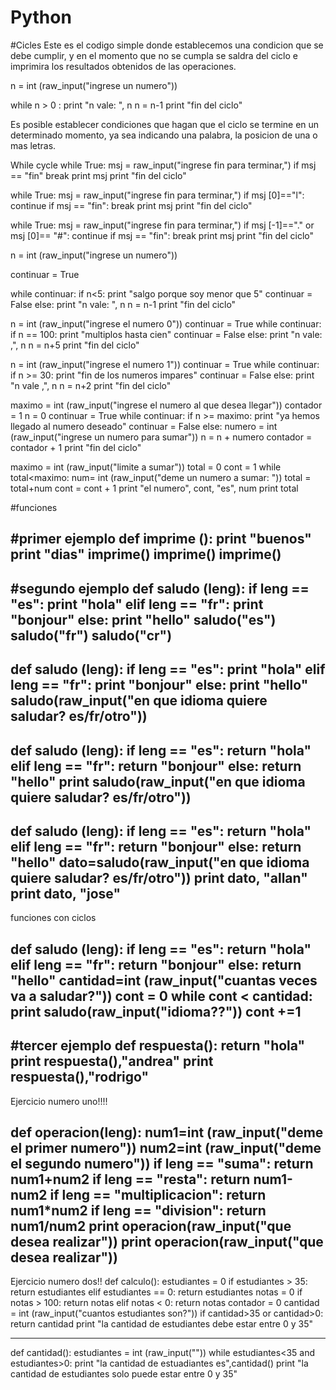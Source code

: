 # Python
#Cicles
Este es el codigo simple donde establecemos una condicion que se debe cumplir, y en el momento que no se cumpla se saldra del ciclo e imprimira los resultados obtenidos de las operaciones.

n = int (raw_input("ingrese un numero"))

while n > 0 :
    print "n vale: ", n
    n = n-1
print "fin del ciclo"

Es posible establecer condiciones que hagan que el ciclo se termine en un determinado momento, ya sea indicando una palabra, la posicion de una o mas letras.

While cycle
while True:
    msj = raw_input("ingrese fin para terminar,")
    if msj == "fin"
        break
    print msj
print "fin del ciclo"

while True:
    msj = raw_input("ingrese fin para terminar,")
    if msj [0]=="l":
        continue
    if msj == "fin":
        break
    print msj
print "fin del ciclo"

while True:
    msj = raw_input("ingrese fin para terminar,")
    if msj [-1]=="." or msj [0]== "#":
        continue
    if msj == "fin":
        break
    print msj
print "fin del ciclo"

n = int (raw_input("ingrese un numero"))

continuar = True

while continuar:
    if n<5:
        print "salgo porque soy menor que 5"
        continuar = False
    else:
        print "n vale: ", n
    n = n-1
print "fin del ciclo"

n = int (raw_input("ingrese el numero 0"))
continuar = True
while continuar:
    if n == 100:
        print "multiplos hasta cien"
        continuar = False
    else:
        print "n vale: ,", n
    n = n+5
print "fin del ciclo"

n = int (raw_input("ingrese el numero 1"))
continuar = True
while continuar:
    if n >= 30:
        print "fin de los numeros impares"
        continuar = False
    else:
        print "n vale ,", n
    n = n+2
print "fin del ciclo"

maximo = int (raw_input("ingrese el numero al que desea llegar"))
contador = 1
n = 0
continuar = True
while continuar:
    if n >= maximo:
        print "ya hemos llegado al numero deseado"
        continuar = False
    else:
        numero = int (raw_input("ingrese un numero para sumar"))
        n = n + numero
        contador = contador + 1
print "fin del ciclo"

maximo = int (raw_input("limite a sumar"))
total = 0
cont = 1
while total<maximo:
    num= int (raw_input("deme un numero a sumar: "))
    total = total+num
    cont = cont + 1
    print "el numero", cont, "es", num
    print total


#funciones 

#primer ejemplo
def imprime ():
    print "buenos"
    print "dias"
imprime()
imprime()
imprime()
--------------------------------------------------------------------------------------------
#segundo ejemplo
def saludo (leng):
    if leng == "es":
        print "hola"
    elif leng == "fr":
        print "bonjour"
    else:
        print "hello"
saludo("es")
saludo("fr")
saludo("cr")
----------------------------------------------------------------------------------------------
def saludo (leng):
    if leng == "es":
        print "hola"
    elif leng == "fr":
        print "bonjour"
    else:
        print "hello"
saludo(raw_input("en que idioma quiere saludar? es/fr/otro"))
-------------------------------------------------------------------------------------------------

def saludo (leng):
    if leng == "es":
        return "hola"
    elif leng == "fr":
        return "bonjour"
    else:
        return "hello"
print saludo(raw_input("en que idioma quiere saludar? es/fr/otro"))
-----------------------------------------------------------------------------------------------------
def saludo (leng):
    if leng == "es":
        return "hola"
    elif leng == "fr":
        return "bonjour"
    else:
        return "hello"
dato=saludo(raw_input("en que idioma quiere saludar? es/fr/otro"))
print dato, "allan"
print dato, "jose"
-------------------------------------------------------------------------------------------------------
funciones con ciclos

def saludo (leng):
    if leng == "es":
        return "hola"
    elif leng == "fr":
        return "bonjour"
    else:
        return "hello"
cantidad=int (raw_input("cuantas veces va a saludar?"))
cont = 0
while cont < cantidad:
    print saludo(raw_input("idioma??"))
    cont +=1
--------------------------------------------------------------------------------------------------------

#tercer ejemplo
def respuesta():
    return "hola"
print respuesta(),"andrea"
print respuesta(),"rodrigo"
-------------------------------------------------------------------------------------------------------
Ejercicio numero uno!!!!

def operacion(leng):
    num1=int (raw_input("deme el primer numero"))
    num2=int (raw_input("deme el segundo numero"))
    if leng == "suma":
        return num1+num2
    if leng == "resta":
        return num1-num2
    if leng == "multiplicacion":
        return num1*num2
    if leng == "division":
        return num1/num2
print operacion(raw_input("que desea realizar"))
print operacion(raw_input("que desea realizar"))
---------------------------------------------------------------------------------------------------------

Ejercicio numero dos!!
def calculo():
    estudiantes = 0
    if estudiantes > 35:
        return estudiantes
    elif estudiantes == 0:
        return estudiantes
    notas = 0
    if notas > 100:
        return notas
    elif notas < 0:
        return notas
contador = 0
cantidad = int (raw_input("cuantos estudiantes son?"))
    if cantidad>35 or cantidad>0:
    return cantidad
    print "la cantidad de estudiantes debe estar entre 0 y 35"

--------------------------------------------------------------------------------------------------------------
def cantidad():
    estudiantes = int (raw_input(""))
    while estudiantes<35 and estudiantes>0:
        print "la cantidad de estuadiantes es",cantidad()
        print "la cantidad de estudiantes solo puede estar entre 0 y 35"
